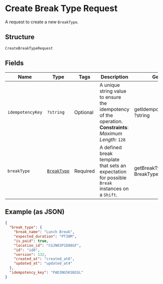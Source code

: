 
# Create Break Type Request

A request to create a new `BreakType`.

## Structure

`CreateBreakTypeRequest`

## Fields

| Name | Type | Tags | Description | Getter | Setter |
|  --- | --- | --- | --- | --- | --- |
| `idempotencyKey` | `?string` | Optional | A unique string value to ensure the idempotency of the operation.<br>**Constraints**: *Maximum Length*: `128` | getIdempotencyKey(): ?string | setIdempotencyKey(?string idempotencyKey): void |
| `breakType` | [`BreakType`](../../doc/models/break-type.md) | Required | A defined break template that sets an expectation for possible `Break`<br>instances on a `Shift`. | getBreakType(): BreakType | setBreakType(BreakType breakType): void |

## Example (as JSON)

```json
{
  "break_type": {
    "break_name": "Lunch Break",
    "expected_duration": "PT30M",
    "is_paid": true,
    "location_id": "CGJN03P1D08GF",
    "id": "id8",
    "version": 132,
    "created_at": "created_at6",
    "updated_at": "updated_at4"
  },
  "idempotency_key": "PAD3NG5KSN2GL"
}
```

